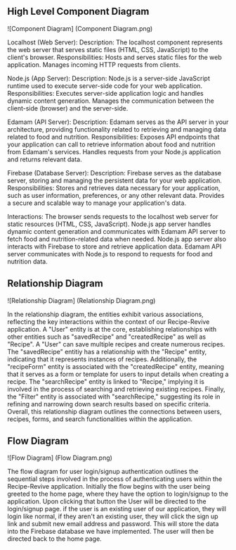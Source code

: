 ## High Level Component Diagram 

![Component Diagram] (Component Diagram.png)

Localhost (Web Server):
Description: The localhost component represents the web server that serves static files (HTML, CSS, JavaScript) to the client's browser.
Responsibilities:
Hosts and serves static files for the web application.
Manages incoming HTTP requests from clients.

Node.js (App Server):
Description: Node.js is a server-side JavaScript runtime used to execute server-side code for your web application.
Responsibilities:
Executes server-side application logic and handles dynamic content generation.
Manages the communication between the client-side (browser) and the server-side.

Edamam (API Server):
Description: Edamam serves as the API server in your architecture, providing functionality related to retrieving and managing data related to food and nutrition.
Responsibilities:
Exposes API endpoints that your application can call to retrieve information about food and nutrition from Edamam's services.
Handles requests from your Node.js application and returns relevant data.

Firebase (Database Server):
Description: Firebase serves as the database server, storing and managing the persistent data for your web application.
Responsibilities:
Stores and retrieves data necessary for your application, such as user information, preferences, or any other relevant data.
Provides a secure and scalable way to manage your application's data.

Interactions:
The browser sends requests to the localhost web server for static resources (HTML, CSS, JavaScript).
Node.js app server handles dynamic content generation and communicates with Edamam API server to fetch food and nutrition-related data when needed.
Node.js app server also interacts with Firebase to store and retrieve application data.
Edamam API server communicates with Node.js to respond to requests for food and nutrition data.


## Relationship Diagram 

![Relationship Diagram] (Relationship Diagram.png)

In the relationship diagram, the entities exhibit various associations, reflecting the key interactions within the context of our Recipe-Revive application. A "User" entity is at the core, establishing relationships with other entities such as "savedRecipe" and "createdRecipe" as well as "Recipe". A "User" can save multiple recipes and create numerous recipes. The "savedRecipe" entitiy has a relationship with the "Recipe" entity, indicating that it represents instances of recipes. Additionally, the "recipeForm" entity is associated with the "createdRecipe" entity, meaning that it serves as a form or template for users to input details when creating a recipe. The "searchRecipe" entity is linked to "Recipe," implying it is involved in the process of searching and retrieving existing recipes. Finally, the "Filter" entity is associated with "searchRecipe," suggesting its role in refining and narrowing down search results based on specific criteria. Overall, this relationship diagram outlines the connections between users, recipes, forms, and search functionalities within the application.


## Flow Diagram 

![Flow Diagram] (Flow Diagram.png)

The flow diagram for user login/signup authentication outlines the sequential steps involved in the process of authenticating users within the Recipe-Revive application. 
Initially the flow begins with the user being greeted to the home page, where they have the option to login/signup to the application. Upon clicking that button the User
will be directed to the login/signup page. if the user is an existing user of our application, they will login like normal, if they aren't an existing user, they will 
click the sign up link and submit new email address and password. This will store the data into the Firebase database we have implemented. The user will then be directed 
back to the home page. 